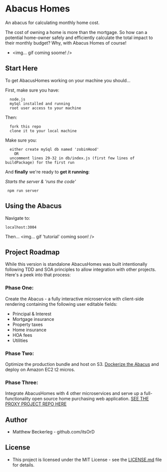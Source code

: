 # Abacus Homes

An abacus for calculating monthly home cost.

The cost of owning a home is more than the mortgage.  So how can a potential home-owner safely and efficiently calculate the total impact to their monthly budget?  Why, with Abacus Homes of course!

 * <img... gif coming soome! />

## Start Here

To get AbacusHomes working on your machine you should... 

First, make sure you have:
```
  node.js
  mySql installed and running
  root user access to your machine
```

Then:
```
  fork this repo
  clone it to your local machine
```

Make sure you:
```
  either create mySql db named 'zobinHood' 
    OR 
  uncomment lines 29-32 in db/index.js (first few lines of buildPackage) for the first run
```

And **finally** we're ready to **get it running**:

*Starts the server & 'runs the code'* 
```
 npm run server
``` 
 
## Using the Abacus

Navigate to:
```
localhost:3004
```

Then...
<img... gif 'tutorial' coming soon! />


## Project Roadmap 

While this version is standalone AbacusHomes was built intentionally following TDD and SOA principles to allow integration with other projects.  Here's a peek into that process: 

### Phase One:
Create the Abacus - a fully interactive microservice with client-side rendering containing the following user editable fields: 
  * Principal & Interest
  * Mortgage insurance
  * Property taxes
  * Home insurance
  * HOA fees
  * Utilities

### Phase Two:
Optimize the production bundle and host on S3. [Dockerize the Abacus](https://hub.docker.com/repository/docker/itsord/morehomes) and deploy on Amazon EC2 t2 micros.

### Phase Three: 
Integrate AbacusHomes with 4 other microservices and serve up a full-functionality open source home purchasing web application.  [SEE THE PROXY PROJECT REPO HERE](https://github.com/1021s/Matthew-proxy)


## Author
 * Matthew Beckerleg - github.com/itsOrD
 
## License
 * This project is licensed under the MIT License - see the [LICENSE.md](LICENSE.md) file for details.
 
